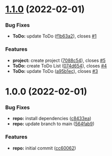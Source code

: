 # [1.1.0](https://github.com/Cervantes007/empty-rel/compare/v1.0.0...v1.1.0) (2022-02-01)


### Bug Fixes

* **ToDo:** update ToDo ([f1b63a2](https://github.com/Cervantes007/empty-rel/commit/f1b63a262a35db5d293188a9b8ee4fc30baa5566)), closes [#1](https://github.com/Cervantes007/empty-rel/issues/1)


### Features

* **project:** create project ([7088c54](https://github.com/Cervantes007/empty-rel/commit/7088c544d2b7afe7a0529449e3d276feb8941c98)), closes [#5](https://github.com/Cervantes007/empty-rel/issues/5)
* **ToDo:** create ToDo List ([074d654](https://github.com/Cervantes007/empty-rel/commit/074d654b7a7a009219f050fd0392a5460ddaf1cd)), closes [#4](https://github.com/Cervantes007/empty-rel/issues/4)
* **ToDo:** update ToDo ([a95b1ec](https://github.com/Cervantes007/empty-rel/commit/a95b1ec39b2ed2173b73ad1ed0ce807ca3fa217c)), closes [#3](https://github.com/Cervantes007/empty-rel/issues/3)

# 1.0.0 (2022-02-01)


### Bug Fixes

* **repo:** install dependencies ([c8433ea](https://github.com/Cervantes007/empty-rel/commit/c8433eae7aac913b26b16350bb7f14facbae18a7))
* **repo:** update branch to main ([564fab9](https://github.com/Cervantes007/empty-rel/commit/564fab99db64f0742472fe79aeabfb628a08661e))


### Features

* **repo:** initial commit ([cc60062](https://github.com/Cervantes007/empty-rel/commit/cc60062669aa2ad9f5049db6a23e4638cf727bf4))
